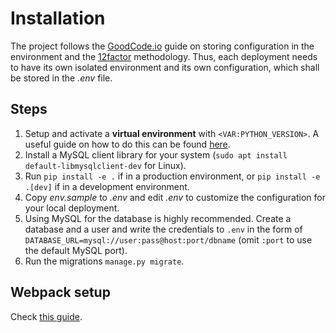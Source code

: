 # Installation

The project follows the [GoodCode.io](https://goodcode.io/articles/django-env-settings/) guide on storing configuration in the environment and the [12factor](https://12factor.net/) methodology. Thus, each deployment needs to have its own isolated environment and its own configuration, which shall be stored in the *.env* file.

## Steps

1. Setup and activate a **virtual environment** with `<VAR:PYTHON_VERSION>`. A useful guide on how to do this can be found [here](https://docs.python-guide.org/dev/virtualenvs/#lower-level-virtualenv).
1. Install a MySQL client library for your system (`sudo apt install default-libmysqlclient-dev` for Linux).
1. Run `pip install -e .` if in a production environment, or `pip install -e .[dev]` if in a development environment.
1. Copy *env.sample* to *.env* and edit *.env* to customize the configuration for your local deployment.
1. Using MySQL for the database is highly recommended. Create a database and a user and write the credentials to `.env` in the form of `DATABASE_URL=mysql://user:pass@host:port/dbname` (omit `:port` to use the default MySQL port).
1. Run the migrations `manage.py migrate`.

## Webpack setup

Check [this guide](webpack/installation.md).
